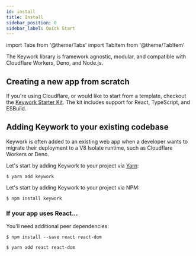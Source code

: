 ```yaml
---
id: install
title: Install
sidebar_position: 0
sidebar_label: Quick Start
---
```


import Tabs from '@theme/Tabs'
import TabItem from '@theme/TabItem'

The Keywork library is framework agnostic, modular,
and compatible with Cloudflare Workers, Deno, and Node.js.

## Creating a new app from scratch

If you're using Cloudflare, or would like to start from a template,
checkout the [Keywork Starter Kit](https://github.com/nirrius/keywork-starter-kit).
The kit includes support for React, TypeScript, and ESBuild.

## Adding Keywork to your existing codebase

Keywork is often added to an existing web app when a developer wants to migrate
their deployment to a V8 Isolate runtime, such as Cloudflare Workers or Deno.

<Tabs groupId="npm">
  <TabItem value="yarn" label="Yarn">

Let's start by adding Keywork to your project via [Yarn](https://yarnpkg.com/):

```shell title="Run in the root of your project."
$ yarn add keywork
```

  </TabItem>

  <TabItem value="npm" label="NPM">

Let's start by adding Keywork to your project via NPM:

```shell title="Run in the root of your project."
$ npm install keywork
```

  </TabItem>

</Tabs>

### If your app uses React...

You'll need additional peer dependencies:

<Tabs>

  <TabItem value="npm" label="NPM">

```shell title="Run in the root of your project."
$ npm install --save react react-dom
```

  </TabItem>

  <TabItem value="yarn" label="Yarn">

```shell title="Run in the root of your project."
$ yarn add react react-dom
```

  </TabItem>
</Tabs>
